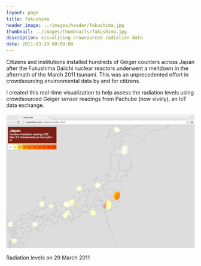 ```yaml
---
layout: page
title: fukushima
header_image: ../images/header/fukushima.jpg
thumbnail: ../images/thumbnails/fukushima.jpg
description: visualising crowsourced radiation data
date: 2011-03-29 00:00:00
---
```


Citizens and institutions installed hundreds of Geiger counters across Japan after the Fukushima Daiichi nuclear reactors underwent a meltdown in the aftermath of the March 2011 tsunami. This was an unprecedented effort in crowdsourcing environmental data by and for citizens.

I created this real-time visualization to help assess the radiation levels using crowdsourced Geiger sensor readings from Pachube (now xively), an IoT data exchange.

![alt text][1]

Radiation levels on 29 March 2011

[1]: /images/fukushima/01.png "Radiation levels on 29 March 2011"
